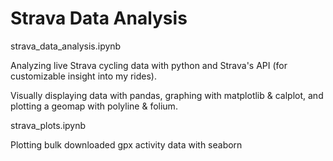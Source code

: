 # Strava Data Analysis

strava_data_analysis.ipynb


Analyzing live Strava cycling data with python and Strava's API (for customizable insight into my rides).

Visually displaying data with pandas, graphing with matplotlib & calplot, and plotting a geomap with polyline & folium.



strava_plots.ipynb

Plotting bulk downloaded gpx activity data with seaborn
